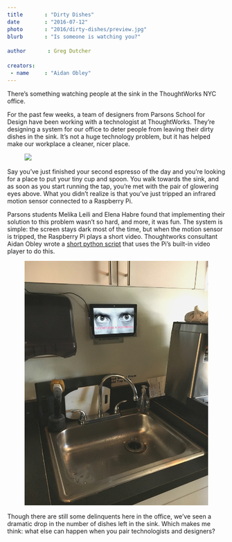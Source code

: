 ```yaml
---
title       : "Dirty Dishes"
date 		: "2016-07-12"
photo       : "2016/dirty-dishes/preview.jpg"
blurb       : "Is someone is watching you?"

author       : Greg Dutcher

creators:
 - name     : "Aidan Obley"
---
```


There’s something watching people at the sink in the ThoughtWorks NYC office.

For the past few weeks, a team of designers from Parsons School for Design have been working with a technologist at ThoughtWorks.  They’re designing a system for our office to deter people from leaving their dirty dishes in the sink.  It’s not a huge technology problem, but it has helped make our workplace a cleaner, nicer place.

<figure>
	<img src="/images/projects/2016/dirty-dishes/dirtyDishes.gif">
</figure>

Say you’ve just finished your second espresso of the day and you’re looking for a place to put your tiny cup and spoon.  You walk towards the sink, and as soon as you start running the tap, you’re met with the pair of glowering eyes above.  What you didn’t realize is that you’ve just tripped an infrared motion sensor connected to a Raspberry Pi.

Parsons students Melika Leili and Elena Habre found that implementing their solution to this problem wasn’t so hard, and more, it was fun.  The system is simple: the screen stays dark most of the time, but when the motion sensor is tripped, the Raspberry Pi plays a short video. Thoughtworks consultant Aidan Obley wrote a <a href="https://github.com/adobley/PiMotionPlayer">short python script</a> that uses the Pi’s built-in video player to do this.

<figure>
	<img src="/images/projects/2016/dirty-dishes/dirtyDishes2.jpg">
</figure>

Though there are still some delinquents here in the office, we’ve seen a dramatic drop in the number of dishes left in the sink.  Which makes me think: what else can happen when you pair technologists and designers?
